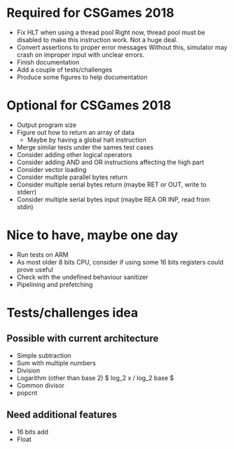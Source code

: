 # Required for CSGames 2018
- Fix HLT when using a thread pool
    Right now, thread pool must be disabled to make this instruction work. Not a huge deal.
- Convert assertions to proper error messages
    Without this, simulator may crash on improper input with unclear errors.
- Finish documentation
- Add a couple of tests/challenges
- Produce some figures to help documentation

# Optional for CSGames 2018
- Output program size
- Figure out how to return an array of data
    - Maybe by having a global halt instruction
- Merge similar tests under the sames test cases
- Consider adding other logical operators
- Consider adding AND and OR instructions affecting the high part
- Consider vector loading
- Consider multiple parallel bytes return
- Consider multiple serial bytes return (maybe RET or OUT, write to stderr)
- Consider multiple serial bytes input (maybe REA OR INP, read from stdin)

# Nice to have, maybe one day
- Run tests on ARM
- As most older 8 bits CPU, consider if using some 16 bits registers could prove useful
- Check with the undefined behaviour sanitizer
- Pipelining and prefetching

# Tests/challenges idea
## Possible with current architecture
- Simple subtraction
- Sum with multiple numbers
- Division
- Logarithm (other than base 2) $ log_2 x / log_2 base $
- Common divisor
- popcnt

## Need additional features
- 16 bits add
- Float
